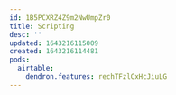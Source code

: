 ```yaml
---
id: 1B5PCXRZ4Z9m2NwUmpZr0
title: Scripting
desc: ''
updated: 1643216115009
created: 1643216114481
pods:
  airtable:
    dendron.features: rechTFzlCxHcJiuLG
---
```


